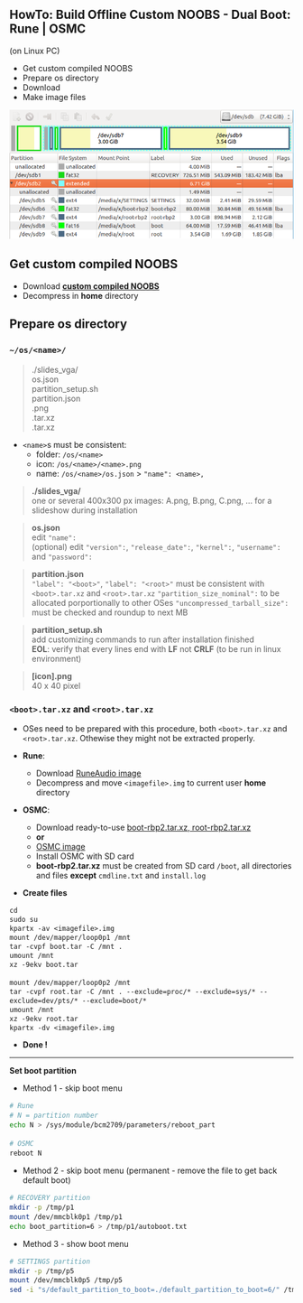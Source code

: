 HowTo: Build Offline Custom NOOBS - Dual Boot: Rune | OSMC
---
(on Linux PC)  
  
- Get custom compiled NOOBS
- Prepare os directory  
- Download
- Make image files

![partitions](https://github.com/rern/_assets/blob/master/RPi2-3.Dual.Boot-Rune.OSMC/NOOBS_partitions.PNG)  

Get custom compiled NOOBS
---
- Download [**custom compiled NOOBS**](https://github.com/rern/_assets/raw/master/RPi2-3.Dual.Boot-Rune.OSMC/noobs.zip)
- Decompress in **home** directory

Prepare os directory
---

### `~/os/<name>/`
>./slides_vga/  
>	os.json  
>	partition_setup.sh  
>	partition.json  
>	<name>.png  
>	<boot>.tar.xz  
>	<root>.tar.xz  

- `<name>`s must be consistent:
	- folder: `/os/<name>`
	- icon: `/os/<name>/<name>.png`
	- name: `/os/<name>/os.json` > `"name": <name>,`

>**./slides_vga/**  
>	one or several 400x300 px images: A.png, B.png, C.png, ... for a slideshow during installation
	
>**os.json**  
>	edit `"name":`  
>	(optional) edit `"version":`, `"release_date":`, `"kernel":`, `"username":` and `"password":` 

>**partition.json**  
>	`"label": "<boot>"`, `"label": "<root>"` must be consistent with `<boot>.tar.xz` and `<root>.tar.xz` 
>	`"partition_size_nominal":` to be allocated porportionally to other OSes
>	`"uncompressed_tarball_size":` must be checked and roundup to next MB  

>**partition_setup.sh**  
>	add customizing commands to run after installation finished  
>	**EOL**: verify that every lines end with **LF** not **CRLF** (to be run in linux environment)
	
>**[icon].png**  
>	40 x 40 pixel  

### `<boot>.tar.xz` and `<root>.tar.xz`
- OSes need to be prepared with this procedure, both `<boot>.tar.xz` and `<root>.tar.xz`. Othewise they might not be extracted properly.
 
- **Rune**:
	- Download [RuneAudio image](http://www.runeaudio.com/download/)
	- Decompress and move `<imagefile>.img` to current user **home** directory 
- **OSMC**:
	- Download ready-to-use [boot-rbp2.tar.xz, root-rbp2.tar.xz](http://ftp.fau.de/osmc/osmc/download/installers/noobs/)  
	- **or**
	- [OSMC image](http://ftp.fau.de/osmc/osmc/download/installers/diskimages/)
	- Install OSMC with SD card  
	- **boot-rbp2.tar.xz** must be created from SD card `/boot`, all directories and files **except** `cmdline.txt` and `install.log`
- **Create files**
```
cd
sudo su
kpartx -av <imagefile>.img
mount /dev/mapper/loop0p1 /mnt
tar -cvpf boot.tar -C /mnt .
umount /mnt
xz -9ekv boot.tar

mount /dev/mapper/loop0p2 /mnt
tar -cvpf root.tar -C /mnt . --exclude=proc/* --exclude=sys/* --exclude=dev/pts/* --exclude=boot/*
umount /mnt
xz -9ekv root.tar
kpartx -dv <imagefile>.img
```

- **Done !**  

---
  
**Set boot partition**  
- Method 1 - skip boot menu
```sh
# Rune
# N = partition number
echo N > /sys/module/bcm2709/parameters/reboot_part

# OSMC
reboot N
```
- Method 2 - skip boot menu (permanent - remove the file to get back default boot)
```sh
# RECOVERY partition
mkdir -p /tmp/p1
mount /dev/mmcblk0p1 /tmp/p1
echo boot_partition=6 > /tmp/p1/autoboot.txt
```
- Method 3 - show boot menu
```sh
# SETTINGS partition
mkdir -p /tmp/p5
mount /dev/mmcblk0p5 /tmp/p5
sed -i "s/default_partition_to_boot=./default_partition_to_boot=6/" /tmp/p5/noobs.conf
```
